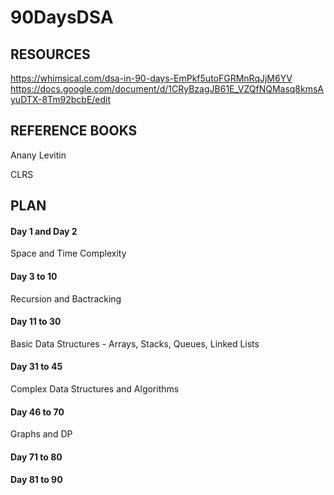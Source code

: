 # 90DaysDSA

## RESOURCES

https://whimsical.com/dsa-in-90-days-EmPkf5utoFGRMnRqJjM6YV
https://docs.google.com/document/d/1CRyBzagJB61E_VZQfNQMasq8kmsAyuDTX-8Tm92bcbE/edit




## REFERENCE BOOKS

Anany Levitin

CLRS




## PLAN

#### Day 1 and Day 2
Space and Time Complexity


#### Day 3 to 10
Recursion and Bactracking


#### Day 11 to 30 
Basic Data Structures - Arrays, Stacks, Queues, Linked Lists


#### Day 31 to 45 
Complex Data Structures and Algorithms 


#### Day 46 to 70 
Graphs and DP


#### Day 71 to 80 


#### Day 81 to 90 


